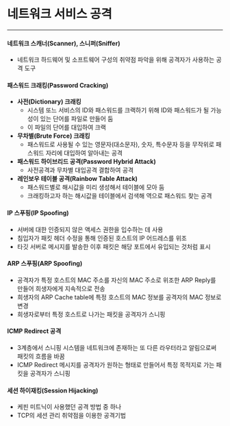 # 네트워크 서비스 공격

---

#### 네트워크 스캐너(Scanner), 스니퍼(Sniffer)
- 네트워크 하드웨어 및 소프트웨어 구성의 취약점 파악을 위해 공격자가 사용하는 공격 도구


#### 패스워드 크래킹(Password Cracking)
- **사전(Dictionary) 크래킹**
  - 시스템 또느 서비스의 ID와 패스워드를 크랙하기 위해 ID와 패스워드가 될 가능성이 있는 단어를 파일로 만들어 둠
  - 이 파일의 단어를 대입하여 크랙
- **무차별(Brute Force) 크래킹**
  - 패스워드로 사용될 수 있는 영문자(대소문자), 숫자, 특수문자 등을 무작위로 패스워드 자리에 대입하여 알아내는 공격
- **패스워드 하이브리드 공격(Password Hybrid Attack)**
  - 사전공격과 무차별 대입공격 결합하여 공격
- **레인보우 테이블 공격(Rainbow Table Attack)**
  - 패스워드별로 해시값을 미리 생성해서 테이블에 모아 둠
  - 크래킹하고자 하는 해시값을 테이블에서 검색해 역으로 패스워드 찾는 공격


#### IP 스푸핑(IP Spoofing)
- 서버에 대한 인증되지 않은 액세스 권한을 입수하는 데 사용
- 침입자가 패킷 헤더 수정을 통해 인증된 호스트의 IP 어드레스를 위조
- 타깃 서버로 메시지를 발송한 이후 패킷은 해당 포트에서 유입되는 것처럼 표시


#### ARP 스푸핑(ARP Spoofing)
- 공격자가 특정 호스트의 MAC 주소를 자신의 MAC 주소로 위조한 ARP Reply를 만들어 희생자에게 지속적으로 전송
- 희생자의 ARP Cache table에 특정 호스트의 MAC 정보를 공격자의 MAC 정보로 변경
- 희생자로부터 특정 호스트로 나가는 패킷을 공격자가 스니핑


#### ICMP Redirect 공격
- 3계층에서 스니핑 시스템을 네트워크에 존재하는 또 다른 라우터라고 알림으로써 패킷의 흐름을 바꿈
- ICMP Redirect 메시지를 공격자가 원하는 형태로 만들어서 특정 목적지로 가는 패킷을 공격자가 스니핑

#### 세션 하이재킹(Session Hijacking)
- 케핀 미트닉이 사용했던 공격 방법 중 하나 
- TCP의 세션 관리 취약점을 이용한 공격기법